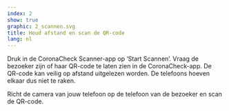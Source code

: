 ```yaml
---
index: 2
show: true
graphic: 2_scannen.svg
title: Houd afstand en scan de QR-code
lang: nl
---
```

Druk in de CoronaCheck Scanner-app op ‘Start Scannen’. Vraag de bezoeker zijn of haar QR-code te laten zien in de CoronaCheck-app. De QR-code kan veilig op afstand uitgelezen worden. De telefoons hoeven elkaar dus niet te raken.

Richt de camera van jouw telefoon op de telefoon van de bezoeker en scan de QR-code.
